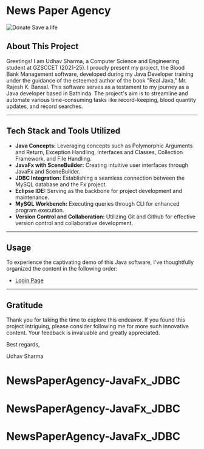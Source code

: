 # News Paper Agency

![Donate Save a life](./assets/Donate%20%20Save%20a%20life.webp)

## About This Project

Greetings! I am Udhav Sharma, a Computer Science and Engineering student at GZSCCET (2021-25). I proudly present my project, the Blood Bank Management software, developed during my Java Developer training under the guidance of the esteemed author of the book "Real Java," Mr. Rajesh K. Bansal. This software serves as a testament to my journey as a Java developer based in Bathinda. The project's aim is to streamline and automate various time-consuming tasks like record-keeping, blood quantity updates, and record searches.

---

## Tech Stack and Tools Utilized

* **Java Concepts:** Leveraging concepts such as Polymorphic Arguments and Return, Exception Handling, Interfaces and Classes, Collection Framework, and File Handling.
* **JavaFx with SceneBuilder:** Creating intuitive user interfaces through JavaFx and SceneBuilder.
* **JDBC Integration:** Establishing a seamless connection between the MySQL database and the Fx project.
* **Eclipse IDE:** Serving as the backbone for project development and maintenance.
* **MySQL Workbench:** Executing queries through CLI for enhanced program execution.
* **Version Control and Collaboration:** Utilizing Git and Github for effective version control and collaborative development.

---

## Usage

To experience the captivating demo of this Java software, I've thoughtfully organized the content in the following order:

* [Login Page](./Page1.md)

---

## Gratitude

Thank you for taking the time to explore this endeavor. If you found this project intriguing, please consider following me for more such innovative content. Your feedback is invaluable and greatly appreciated.

Best regards,

Udhav Sharma
# NewsPaperAgency-JavaFx_JDBC
# NewsPaperAgency-JavaFx_JDBC
# NewsPaperAgency-JavaFx_JDBC
